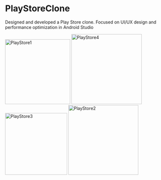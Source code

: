 # PlayStoreClone
Designed and developed a Play Store clone. Focused on UI/UX design and performance optimization in Android Studio

<img width="212" alt="PlayStore1" src="https://github.com/user-attachments/assets/c2301168-bf71-4649-875d-1bca99b21897" />
<img width="229" alt="PlayStore4" src="https://github.com/user-attachments/assets/da3f349b-718f-42ae-8550-431d2bcce2b9" />
<img width="202" alt="PlayStore3" src="https://github.com/user-attachments/assets/8e78ff1a-415b-4ac6-84ee-debf0bf8e6f2" />
<img width="228" alt="PlayStore2" src="https://github.com/user-attachments/assets/e6acce74-e163-4af5-b41b-8d0130b7ade9" />
